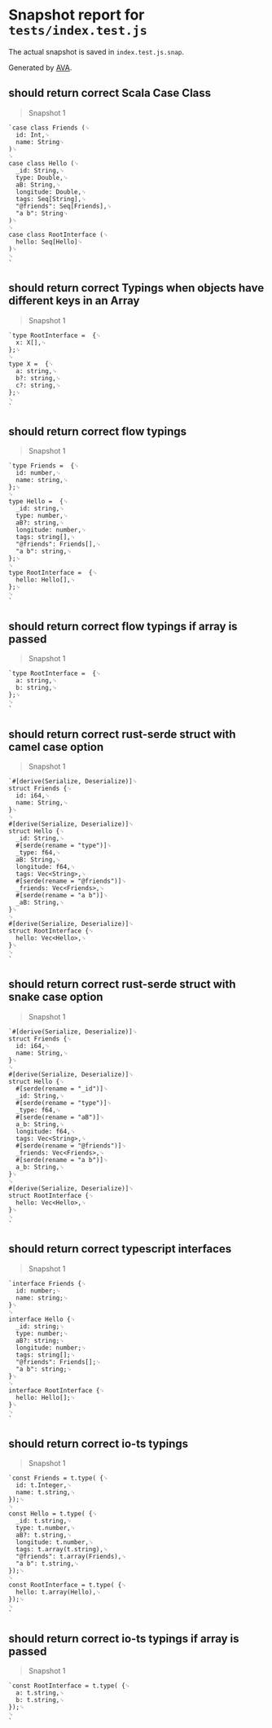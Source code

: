 # Snapshot report for `tests/index.test.js`

The actual snapshot is saved in `index.test.js.snap`.

Generated by [AVA](https://ava.li).

## should return correct Scala Case Class

> Snapshot 1

    `case class Friends (␊
      id: Int,␊
      name: String␊
    )␊
    ␊
    case class Hello (␊
      _id: String,␊
      type: Double,␊
      aB: String,␊
      longitude: Double,␊
      tags: Seq[String],␊
      "@friends": Seq[Friends],␊
      "a b": String␊
    )␊
    ␊
    case class RootInterface (␊
      hello: Seq[Hello]␊
    )␊
    ␊
    `

## should return correct Typings when objects have different keys in an Array

> Snapshot 1

    `type RootInterface =  {␊
      x: X[],␊
    };␊
    ␊
    type X =  {␊
      a: string,␊
      b?: string,␊
      c?: string,␊
    };␊
    ␊
    `

## should return correct flow typings

> Snapshot 1

    `type Friends =  {␊
      id: number,␊
      name: string,␊
    };␊
    ␊
    type Hello =  {␊
      _id: string,␊
      type: number,␊
      aB?: string,␊
      longitude: number,␊
      tags: string[],␊
      "@friends": Friends[],␊
      "a b": string,␊
    };␊
    ␊
    type RootInterface =  {␊
      hello: Hello[],␊
    };␊
    ␊
    `

## should return correct flow typings if array is passed

> Snapshot 1

    `type RootInterface =  {␊
      a: string,␊
      b: string,␊
    };␊
    ␊
    `

## should return correct rust-serde struct with camel case option

> Snapshot 1

    `#[derive(Serialize, Deserialize)]␊
    struct Friends {␊
      id: i64,␊
      name: String,␊
    }␊
    ␊
    #[derive(Serialize, Deserialize)]␊
    struct Hello {␊
      _id: String,␊
      #[serde(rename = "type")]␊
      _type: f64,␊
      aB: String,␊
      longitude: f64,␊
      tags: Vec<String>,␊
      #[serde(rename = "@friends")]␊
      _friends: Vec<Friends>,␊
      #[serde(rename = "a b")]␊
      _aB: String,␊
    }␊
    ␊
    #[derive(Serialize, Deserialize)]␊
    struct RootInterface {␊
      hello: Vec<Hello>,␊
    }␊
    ␊
    `

## should return correct rust-serde struct with snake case option

> Snapshot 1

    `#[derive(Serialize, Deserialize)]␊
    struct Friends {␊
      id: i64,␊
      name: String,␊
    }␊
    ␊
    #[derive(Serialize, Deserialize)]␊
    struct Hello {␊
      #[serde(rename = "_id")]␊
      _id: String,␊
      #[serde(rename = "type")]␊
      _type: f64,␊
      #[serde(rename = "aB")]␊
      a_b: String,␊
      longitude: f64,␊
      tags: Vec<String>,␊
      #[serde(rename = "@friends")]␊
      _friends: Vec<Friends>,␊
      #[serde(rename = "a b")]␊
      a_b: String,␊
    }␊
    ␊
    #[derive(Serialize, Deserialize)]␊
    struct RootInterface {␊
      hello: Vec<Hello>,␊
    }␊
    ␊
    `

## should return correct typescript interfaces

> Snapshot 1

    `interface Friends {␊
      id: number;␊
      name: string;␊
    }␊
    ␊
    interface Hello {␊
      _id: string;␊
      type: number;␊
      aB?: string;␊
      longitude: number;␊
      tags: string[];␊
      "@friends": Friends[];␊
      "a b": string;␊
    }␊
    ␊
    interface RootInterface {␊
      hello: Hello[];␊
    }␊
    ␊
    `

## should return correct io-ts typings

> Snapshot 1

    `const Friends = t.type( {␊
      id: t.Integer,␊
      name: t.string,␊
    });␊
    ␊
    const Hello = t.type( {␊
      _id: t.string,␊
      type: t.number,␊
      aB?: t.string,␊
      longitude: t.number,␊
      tags: t.array(t.string),␊
      "@friends": t.array(Friends),␊
      "a b": t.string,␊
    });␊
    ␊
    const RootInterface = t.type( {␊
      hello: t.array(Hello),␊
    });␊
    ␊
    `

## should return correct io-ts typings if array is passed

> Snapshot 1

    `const RootInterface = t.type( {␊
      a: t.string,␊
      b: t.string,␊
    });␊
    ␊
    `
